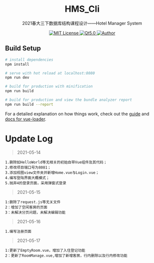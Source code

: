 <p align="center">
<h1 align="center">HMS_Cli </h1>
<p align="center">2021春大三下数据库结构课程设计——Hotel Manager System</p>
<p align="center">
    <a href="https://github.com/CoderGay/">
        <img src="https://img.shields.io/badge/license-MIT-green" alt="MIT License" />
    </a>
    <a href="https://cn.vuejs.org/">
        <img src="https://img.shields.io/badge/Frame-Vue.js%202.0%2B-success" alt="Qt5.0">
    </a>
    <a href="https://github.com/amazing-kun">
        <img src="https://img.shields.io/badge/author-amazing--kun%20%26%20%20CoderGay-blueviolet" alt="Author">
    </a>
</p>

## Build Setup

``` bash
# install dependencies
npm install

# serve with hot reload at localhost:8080
npm run dev

# build for production with minification
npm run build

# build for production and view the bundle analyzer report
npm run build --report
```

For a detailed explanation on how things work, check out the [guide](http://vuejs-templates.github.io/webpack/) and [docs for vue-loader](http://vuejs.github.io/vue-loader).



# Update Log

> 2021-05-14

```
1.删除如HelloWorld等无相关的初始自带Vue组件及其代码；
2.修改项目端口号为8081；
3.添加视图view文件夹并新增Home.vue与Login.vue；
4.编写登陆界面大概模式；
5.抛弃4的登录页面，采用弹窗式登录

```

> 2021-05-15

```
1:删除了request.js等无关文件
2：增加了空闲客房的页面
3：未解决分页问题，未解决编辑功能
```

> 2021-05-16

```
1.编写注册页面
```

> 2021-05-17

```
1:更新了EmptyRoom.vue，增加了入住登记功能
2：更新了RoomManage.vue,增加了新增客房，行内删除以及行内修改功能
```

